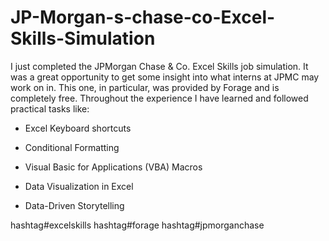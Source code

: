 # JP-Morgan-s-chase-co-Excel-Skills-Simulation

I just completed the JPMorgan Chase & Co. Excel Skills job simulation. It was a great opportunity to get some insight into what interns at JPMC may work on in.
This one, in particular, was provided by Forage and is completely free. 
Throughout the experience I have learned and followed practical tasks like:

- Excel Keyboard shortcuts

- Conditional Formatting

- Visual Basic for Applications (VBA) Macros

- Data Visualization in Excel

- Data-Driven Storytelling


hashtag#excelskills hashtag#forage hashtag#jpmorganchase
